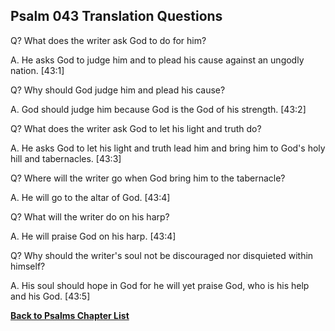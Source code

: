 ## Psalm 043 Translation Questions ##

Q? What does the writer ask God to do for him?

A. He asks God to judge him and to plead his cause against an ungodly nation. [43:1]

Q? Why should God judge him and plead his cause?

A. God should judge him because God is the God of his strength. [43:2]

Q? What does the writer ask God to let his light and truth do?

A. He asks God to let his light and truth lead him and bring him to God's holy hill and tabernacles. [43:3]

Q? Where will the writer go when God bring him to the tabernacle?

A. He will go to the altar of God. [43:4]

Q? What will the writer do on his harp?

A. He will praise God on his harp. [43:4]

Q? Why should the writer's soul not be discouraged nor disquieted within himself?

A. His soul should hope in God for he will yet praise God, who is his help and his God. [43:5]

__[Back to Psalms Chapter List](./)__

